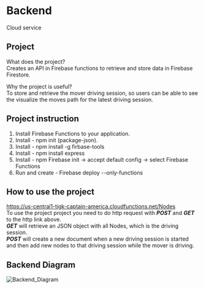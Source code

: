 # Backend
Cloud service

## Project 
What does the project?<br/>
Creates an API in Firebase functions to retrieve and store data in Firebase Firestore. 

Why the project is useful?<br/>
To store and retrieve the mover driving session, so users can be able to see the visualize the moves path for the latest driving session.

## Project instruction
1. Install Firebase Functions to your application.
2. Install - npm init (package-json). 
3. Install - npm install -g firbase-tools
4. Install - npm install express
5. Install - npm Firebase init -> accept default config -> select Firebase Functions
6. Run and create - Firebase deploy --only-functions

## How to use the project
https://us-central1-tigk-captain-america.cloudfunctions.net/Nodes </br>
To use the project project you need to do http request with ***POST*** and ***GET*** to the http link above.<br/>
***GET*** will retrieve an JSON object with all Nodes, which is the driving session.<br/>
***POST*** will create a new document when a new driving session is started and then add new nodes to that driving session while the mover is driving.   

## Backend Diagram
![Backend_Diagram](https://user-images.githubusercontent.com/54847912/117275058-f0330880-ae5d-11eb-9164-0dada364865d.jpg)
